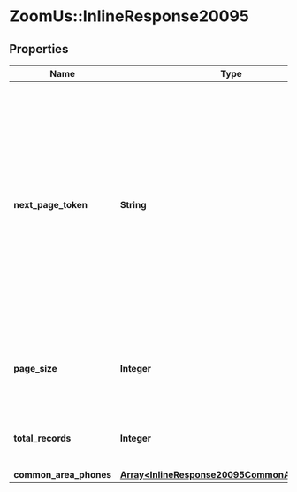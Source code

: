 # ZoomUs::InlineResponse20095

## Properties
Name | Type | Description | Notes
------------ | ------------- | ------------- | -------------
**next_page_token** | **String** | The next page token is used to paginate through large result sets. A next page token will be returned whenever the set of available results exceeds the current page size. The expiration period for this token is 15 minutes. | [optional] 
**page_size** | **Integer** | Total number of records returned from a single API call. | [optional] 
**total_records** | **Integer** | Total number of records found for this query. | [optional] 
**common_area_phones** | [**Array&lt;InlineResponse20095CommonAreaPhones&gt;**](InlineResponse20095CommonAreaPhones.md) |  | [optional] 


